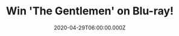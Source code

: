 ---
campaign-uuid: "c-ec057231-b308-4fc6-8fd9-b85fd0472de3"
type: "Competition"
category: "Music"
date: "2020-04-29T06:00:00.000Z"
end-date: "2020-06-29T23:59:00.000Z"
disable-form: false
is_promoted: true
has_entry_page: true
title: "Win 'The Gentlemen' on Blu-ray!"
competition-description: "<p>We have on our hands 'The Gentlemen', a star-studded\
  \ sophisticated action comedy on Blu-ray to give away to one lucky member. Story\
  \ follows American expat Mickey Pearson (Matthew McConaughey) who built a highly\
  \ profitable marijuana empire in London.</p>\n<p>Do you want to know more? Click\
  \ below and it could be yours!</p>\n"
hero-header: "Win 'The Gentlemen' on Blu-ray!"
terms-confirmation: "N/A"
banner-img: "https://assets.expresslyapp.com/asset-c80b9a64-e9fd-4200-8bf3-6a850b6e855b.jpg"
logo-left-href: "http://club.expressly.io"
logo-left-image: "https://assets.expresslyapp.com/asset-e5c7eec5-4bb4-4439-a668-dd3844f75fbb.jpg"
logo-left-title: "Expressly club"
bg-image-hero: "https://assets.expresslyapp.com/asset-b883a515-9075-412f-a389-902b6491479b.jpg"
bg-image-first: "https://assets.expresslyapp.com/asset-1040b23b-b8af-4711-a03c-b8290791fdc7.jpg"
section1-content: "<p>From writer/director Guy Ritchie comes 'The Gentlemen', a star-studded\
  \ sophisticated action comedy. Story follows American expat Mickey Pearson (Matthew\
  \ McConaughey) who built a highly profitable marijuana empire in London. Featuring\
  \ an all-star ensemble cast including Charlie Hunnam, Henry Golding, Michelle Dockery,\
  \ Jeremy Strong, Eddie Marsan, Colin Farrell, and Hugh Grant).</p>\n<p>Click below\
  \ for a chance to win.</p>\n<p>Good luck!</p>\n"
entry-title: "Win 'The Gentlemen' on Blu-ray!"
entry-content: "<p>Enter the draw to win 'The Gentlemen' on Blu-ray by completing\
  \ the form below before 23:59 on the 29th of June 2020.</p>\n"
has-winner: false
prize-description: "'The Gentlemen' on Blu-ray!"
special-conditions: "Multiple entries are allowed up to one every day."
country-restrictions:
- "GB"
---